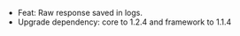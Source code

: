 <!-- The pattern we follow here is to keep the changelog for the latest version -->
<!-- Old changelogs are automatically attached to the GitHub releases -->

- Feat: Raw response saved in logs.
- Upgrade dependency: core to 1.2.4 and framework to 1.1.4
